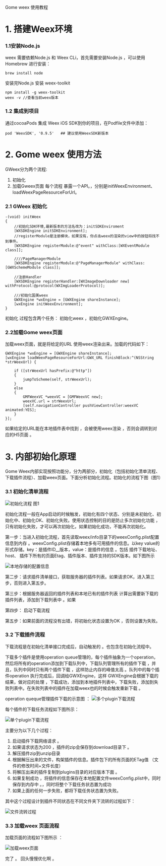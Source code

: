 Gome weex 使用教程 

# 1. 搭建Weex环境

### 1.1安装Node.js

weex 需要依赖Node.js 和 Weex CLi，首先需要安装Node.js ，可以使用 Homebrew 进行安装：

	brew install node

安装完Node.js 安装 weex-toolkit

	npm install -g weex-toolkit
	weex -v //查看当前weex版本

### 1.2 集成到项目 

通过cocoaPods 集成 Weex iOS SDK到你的项目，在Podfile文件中添加： 
	
	pod 'WeexSDK', '0.9.5'   ## 建议使用WeexSDK新版本 
	
# 2. Gome weex 使用方法 

GWeex分为两个流程:

1.  初始化
2.  加载Gweex页面 
每个流程 暴露一个API。，分别是initWeexEnvironment、loadWeexPageResourceForUrl。
	
### 2.1 GWeex 初始化
	
	-(void) initWeex
	{ 
	    //初始化SDK环境,最新版本的方法名改为：initSDKEnviroment
	    [WXSDKEngine initSDKEnvironment];
	    //registerModule是注册模块，如果没有，你点击weex的渲染的view中的按钮将找不到事件。
	    [WXSDKEngine registerModule:@"event" withClass:[WXEventModule class]];
	    
	    ////PageManagerModule
	    [WXSDKEngine registerModule:@"PageManagerModule" withClass:[GWXSchemeModule class]];
	    
	    //注册Handler
	    [WXSDKEngine registerHandler:[WXImageDownloader new] withProtocol:@protocol(WXImgLoaderProtocol)];
	
	    ///初始化国美weex 
	    GWXEngine *wxEngine = [GWXEngine shareInstance];
	    [wxEngine initWeexEnvironment];
	}
初始化 过程包含两个任务： 初始化weex ，初始化GWXEngine。

### 2.2加载Gome weex页面 
加载weex页面，就是将给定的URL 使用weex渲染出来。加载的代码如下：
	
	GWXEngine *wxEngine = [GWXEngine shareInstance];
    [wxEngine loadWeexPageResourceForUrl:GWX_URL finishBlock:^(NSString *strWeexUrl) {
        
        if ([strWeexUrl hasPrefix:@"http"])
        {
            jumpToScheme(self, strWeexUrl);
        }
        else
        {
            GMFWeexVC *weexVC = [GMFWeexVC new];
            weexVC.url = strWeexUrl;
            [self.navigationController pushViewController:weexVC animated:YES];
        }
    }];
如果给定的URL能在本地插件表中找到 ，会被使用weex渲染 ，否则会调转到对应的H5页面 。

# 3. 内部初始化原理 

Gome Weex内部实现按照功能分，分为两部分，初始化（包括初始化清单流程、下载插件流程）、加载weex页面。下面分析初始化流程。初始化的流程下图（图1）

### 3.1 初始化清单流程

![初始化流程](Image/init.png)
图1

初始化流程一般在App启动的时候触发，初始化有四个状态、分别是未初始化、初始化中、初始化OK、初始化失败。使用状态控制的目的是防止多次初始化功能 ，只有初始化失败，才可以再次初始化，如果初始化成功，不能再次初始化。

第一步：当进入初始化流程，首先读取weex/info目录下的weexConfig.plist配置信息到内存 。weexConfig.plist存储着本地多有可用插件的信息。以key value的形式存储。key：是插件ID__版本，value：是插件的信息 。包括 插件下载地址、host、 插件下所有的页面Etag、插件版本、插件支持的SDK版本。如下图所示

![本地存储的配置信息](Image/config.png)

第二步：请求插件清单接口，获取服务器的插件列表。如果请求OK，进入第三步，否则进入第五步。

第三步：根据服务器返回的插件列表和本地已有的插件列表 计算出需要新下载的插件列表，添加到下载列表中 。如果  

第四步： 启动下载流程   

第五步：如果前面的流程没有出错，将初始化状态设置为OK ，否则设置为失败。

### 3.2 下载插件流程

下载流程是在初始化清单接口完成后，自动触发的 。也包含在初始化流程中。

下载多个插件是使用operation queue管理的，每个插件抽象为一个operation， 然后将所有的operation添加到下载队列中，下载队列管理所有的插件下载 ，并且，队列中同时只有两个插件下载 ，这样防止内存的峰值太高 。队列中的每个插件operation 执行完成后，回调给GWXEngine，这样 GWXEngine会根据下载的结果，做对应的处理 ，下载成功，添加到本地插件列表中，下载失败，添加到失败列表中。在失败列表中的插件在加载weex也的时候会触发重新下载 。

operation queque管理插件下载的示意图 ：
![多个plugin下载流程](Image/allPluginDown.png)

每个插件的下载任务流程如下图所示：

![单个plugin下载流程](Image/OnePluginDownload.png)

主要分为以下几个过程：

1. 启动插件下载网络请求 。
2. 如果请求状态为200 ，插件的zip会保存到download目录下 。
3. 解压插件zip到unzip目录 
4. 根据解压出来的文件，构架插件的信息。插件包下的所有页面的ETag值 （文件的修改时间+文件长度）
5. 将解压出来的插件复制到plugins目录的对应版本下面 。
6. 如果复制成功 ，将插件的信息保存在本地配置文件weexConfig.plist中，同时保存到内存中 。，同时将整个下载任务状态置为成功
7. 如果上面的任何一步失败，都将下载任务状态置为失败。

其中这个过程设计到插件不同状态在不同文件夹下流转的过程如下：

![文件流转过程](Image/fileRevert.png)


### 3.3 加载weex 页面流程 

加载页面的流程如下图所示 ：

![加载weex页面](Image/loadweexURL.png)



完了 。 回头慢慢优化啊 。

    

